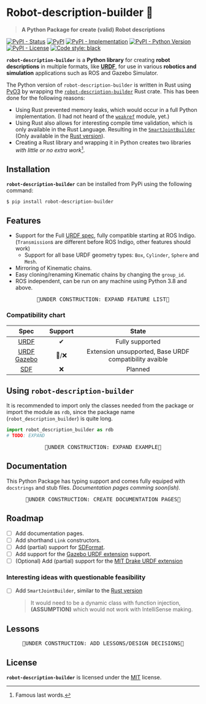 # Robot-description-builder 🐍
> **A Python Package for create (valid) Robot descriptions**

[![PyPI - Status](https://img.shields.io/pypi/status/robot-description-builder)](https://github.com/SuperJappie08/robot-description-builder/blob/master/robot-description-builder-py/README.md)
[![PyPI](https://img.shields.io/pypi/v/robot-description-builder)](https://pypi.org/project/robot-description-builder/)
[![PyPI - Implementation](https://img.shields.io/pypi/implementation/robot-description-builder)](https://pypi.org/project/robot-description-builder/)
[![PyPI - Python Version](https://img.shields.io/pypi/pyversions/robot-description-builder)](https://pypi.org/project/robot-description-builder/)
[![PyPI - License](https://img.shields.io/pypi/l/robot-description-builder)](https://github.com/SuperJappie08/robot-description-builder/blob/master/robot-description-builder-py/LICENSE)
[![Code style: black](https://img.shields.io/badge/code%20style-black-000000.svg)](https://github.com/psf/black)
<!-- [![Imports: isort](https://img.shields.io/badge/%20imports-isort-%231674b1?style=flat&labelColor=ef8336)](https://pycqa.github.io/isort/) -->

<!-- Robot-description-builder -->
<b title="Robot-description-builder for Python 🐍">`robot-description-builder`</b> is a <b title="written in Rust 🦀">Python library</b> for creating **robot descriptions** in multiple formats, like **[URDF](http://wiki.ros.org/urdf)**, for use in various **robotics and simulation** applications such as ROS and Gazebo Simulator.

<!-- ADD SOMETHING ABOUT BEING WRITTEN IN RUST -->
The <span title="robot-description-builder for Python 🐍">Python version of `robot-description-builder`</span> is written in <span title="Rust 🦀">Rust</span> using [PyO3](https://github.com/PyO3/pyo3) by wrapping the <a href="https://crates.io/crates/robot-description-builder" title="robot-description-builder for Rust 🦀">`robot-description-builder`</a> Rust crate. This has been done for the following reasons:
- Using <span title="Rust 🦀">Rust</span> prevented memory leaks, which would occur in a full <span title="Python 🐍">Python</span> implementation. (I had not heard of the [`weakref`](https://docs.python.org/3/library/weakref.html) module, yet.)
- Using <span title="Rust 🦀">Rust</span> also allows for interesting compile time validation, which is only available in the <span title="Rust 🦀">Rust</span> Language. Resulting in the [`SmartJointBuilder`](https://docs.rs/robot-description-builder/latest/robot_description_builder/struct.SmartJointBuilder.html) (Only available in the <a href="https://crates.io/crates/robot-description-builder" title="robot-description-builder for Rust 🦀">Rust version</a>).
- Creating a <span title="Rust 🦀">Rust</span> library and wrapping it in <span title="Python 🐍">Python</span> creates two libraries *with little or no extra work*[^1].
<!-- - Creating a <span title="Rust 🦀">Rust</span> and wrapping it for <span title="Python 🐍">Python</span>, creates two libraries with little to no extra effort[^1]. -->

[^1]: Famous last words.
<!-- ADD SOMETHING ABOUT ABRV> to rdb -->

## Installation
<b title="Robot-description-builder for Python 🐍">`robot-description-builder`</b> can be installed from PyPi using the following command:
```
$ pip install robot-description-builder
```

## Features
- Support for the Full [URDF spec](http://wiki.ros.org/urdf/XML), fully compatible starting at ROS Indigo. (`Transmission`s are different before ROS Indigo, other features should work)
  - Support for all base URDF geometry types: `Box`, `Cylinder`, `Sphere` and `Mesh`.
- Mirroring of Kinematic chains.
- Easy cloning/renaming Kinematic chains by changing the `group_id`.
- ROS independent, can be run on any machine using Python 3.8 and above.
<!-- TODO: EXPAND FEATURE LIST -->
<pre align="center">🚧UNDER CONSTRUCTION: EXPAND FEATURE LIST🚧</pre>

### Compatibility chart
<!-- COMPATIBILTY CHART FORMAT? -->
| Spec | Support | State |
|:----:|:-------:|:-----:|
| [URDF](http://wiki.ros.org/urdf) | ✔ | Fully supported |
| [URDF Gazebo](http://sdformat.org/tutorials?tut=sdformat_urdf_extensions&cat=specification&) | 🔩/❌ | Extension unsupported, Base URDF compatibility avaible |
| [SDF](http://sdformat.org/) | ❌ | Planned |

## Using <b title="robot-description-builder for Python 🐍">`robot-description-builder`</b>
<!--TODO: REWRITE FIRST SENTENCE-->
It is recommended to import only the classes needed from the package or import the module as `rdb`, since the package name (<span title="robot-description-builder for Python 🐍">`robot_description_builder`</span>) is quite long.
<!-- TODO: An example -->
```python
import robot_description_builder as rdb
# TODO: EXPAND
```
<pre align="center">🚧UNDER CONSTRUCTION: EXPAND EXAMPLE🚧</pre>

## Documentation
This <span title="🐍📦">Python Package</span> has typing support and comes fully equiped with `docstrings` and stub files. *Documentation pages comming soon(ish).*
<!-- TODO: Link to docs -->
<pre align="center">🚧UNDER CONSTRUCTION: CREATE DOCUMENTATION PAGES🚧</pre>


## Roadmap
- [ ] Add documentation pages.
- [ ] Add shorthand `Link` constructors.
- [ ] Add (partial) support for [SDFormat](http://sdformat.org/).
- [ ] Add support for the [Gazebo URDF extension](http://sdformat.org/tutorials?tut=sdformat_urdf_extensions&cat=specification&) support.
- [ ] \(Optional\) Add (partial) support for the [MIT Drake URDF extension](https://drake.mit.edu/doxygen_cxx/group__multibody__parsing.html#multibody_parsing_drake_extensions)

### Interesting ideas with questionable feasibility
- [ ] Add `SmartJointBuilder`, similar to the [Rust version](https://github.com/SuperJappie08/robot-description-builder/blob/master/robot-description-builder/README.md)
  > It would need to be a dynamic class with function injection, <b>(ASSUMPTION)</b> which would not work with IntelliSense making.

## Lessons
<!-- TODO: Add Lessons/Design Decisions -->
<pre align="center">🚧UNDER CONSTRUCTION: ADD LESSONS/DESIGN DECISIONS🚧</pre>

## License
<!-- Robot-description-builder <sup>(for Python)</sup> is licensed under the [MIT](./LICENSE) license. -->
<b title="Robot-description-builder for Python 🐍">`robot-description-builder`</b> is licensed under the [MIT](LICENSE) license.